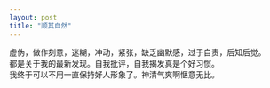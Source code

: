 ```yaml
---
layout: post
title: "顺其自然"
---
```


虚伪，做作刻意，迷糊，冲动，紧张，缺乏幽默感，过于自责，后知后觉。  
都是关于我的最新发现。自我批评，自我揭发真是个好习惯。  
我终于可以不用一直保持好人形象了。神清气爽啊惬意无比。  

							  
		
